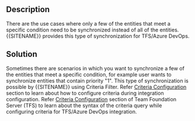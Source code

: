 ## Description

There are the use cases where only a few of the entities that meet a specific condition need to be synchronized instead of all of the entities. {{SITENAME}} provides this type of synchronization for TFS/Azure DevOps.

## Solution

Sometimes there are scenarios in which you want to synchronize a few of the entities that meet a specific condition, for example user wants to synchronize entities that contain priority "1". This type of synchronization is possible by {{SITENAME}} using Criteria Filter. Refer [Criteria Configuration](../../../integrate/integration-configuration.md#criteria-configuration) section to learn about how to configure criteria during integration configuration. Refer [Criteria Configuration](../../../connectors/team-foundation-server.md#criteria-configuration) section of Team Foundation Server (TFS) to learn about the syntax of the criteria query while configuring criteria for TFS/Azure DevOps integration.

